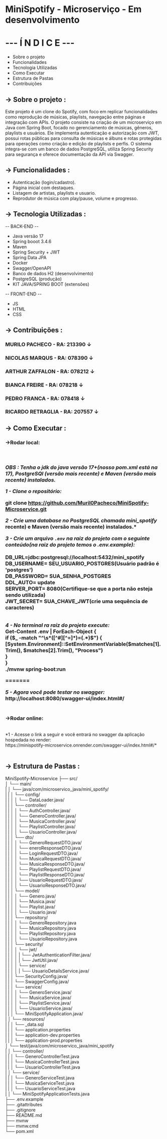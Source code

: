 # MiniSpotify - Microserviço - Em desenvolvimento

<h1>--- Í N D I C E ---</h1>

* Sobre o projeto
* Funcionalidades
* Tecnologia Utilizadas
* Como Executar
* Estrutura de Pastas
* Contribuições
  

<h2>→ Sobre o projeto :</h2>
Este projeto é um clone do Spotify, com foco em replicar funcionalidades como reprodução de músicas, playlists, navegação entre páginas e integração com APIs. O projeto consiste na criação de um microserviço em Java com Spring Boot, focado no gerenciamento de músicas, gêneros, playlists e usuários. Ele implementa autenticação e autorização com JWT, possui rotas públicas para consulta de músicas e álbuns e rotas protegidas para operações como criação e edição de playlists e perfis. O sistema integra-se com um banco de dados PostgreSQL, utiliza Spring Security para segurança e oferece documentação da API via Swagger.


<h2>→ Funcionalidades :</h2>

  * Autenticação (login/cadastro).
  * Página inicial com destaques.
  * Listagem de artistas, playlists e usuario.
  * Reprodutor de música com play/pause, volume e progresso.
    

<h2>→ Tecnologia Utilizadas :</h2>

  -- BACK-END -- 
  * Java versão 17
  * Spring booot 3.4.6
  * Maven
  * Spring Security + JWT
  * Spring Data JPA
  * Docker
  * Swagger/OpenAPI
  * Banco de dados H2 (desenvolvimento)
  * PostgreSQL (produção)
  * KIT JAVA/SPRING BOOT (extensões)

  -- FRONT-END --
  * JS
  * HTML 
  * CSS


<h2>→ Contribuições :</h2>
<h3>MURILO PACHECO - RA: 213390 ↓<h3>
  
<h3>NICOLAS MARQUS - RA: 078390 ↓<h3>
  
<h3>ARTHUR ZAFFALON - RA: 078212 ↓<h3>
  
<h3>BIANCA FREIRE - RA: 078218 ↓<h3>
  
<h3>PEDRO FRANCA - RA: 078418 ↓<h3>
  
<h3>RICARDO RETRAGLIA - RA: 207557 ↓<h3>


<h2>→ Como Executar :</h2>

<h3>→Rodar local:<h3><br>

*OBS : Tenha o jdk do java versão 17+(nosso pom.xml está na 17), PostgreSQl (versão mais
recente) e Maven (versão mais recente) instalados.*<br>

*1 - Clone o repositório:*

git clone
https://github.com/Muril0Pacheco/MiniSpotify-Microservice.git<br>

*2 - Crie uma database no PostgreSQL chamada mini_spotify<br>*
recente) e Maven (versão mais recente) instalados.* <br>

*3 - Crie um arquivo `.env` na raiz do projeto com o seguinte conteúdo(na raiz do projeto
temos o .env.example):*<br><br>
DB_URL=jdbc:postgresql://localhost:5432/mini_spotify<br>
DB_USERNAME= SEU_USUARIO_POSTGRES(Usuário padrão é 'postgres')<br>
DB_PASSWORD= SUA_SENHA_POSTGRES<br>
DDL_AUTO= update<br>
SERVER_PORT= 8080(Certifique-se que a porta não esteja sendo utilizada)<br>
JWT_SECRET= SUA_CHAVE_JWT(crie uma sequência de caracteres)<br>
<br>

*4 - No terminal ra raiz do projeto execute:*<br>
Get-Content .env | ForEach-Object {<br>
 if ($_ -match "^\s*([^#][^=]*)=(.*)$") {<br>
 [System.Environment]::SetEnvironmentVariable($matches[1].Trim(),
$matches[2].Trim(), "Process")<br>
 }<br>
}<br>
./mvnw spring-boot:run<br>

=======
<br>

*5 - Agora você pode testar no swagger:*
http://localhost:8080/swagger-ui/index.html#/
<br><br>


<h3>→Rodar online:</h2><br>
*1 - Acesse o link a seguir e você entrará no swagger da aplicação hospedada no
render:<br>https://minispotify-microservice.onrender.com/swagger-ui/index.html#/*
<br><br>


<h2>→ Estrutura de Pastas :</h2>
MiniSpotify-Microservice
├── src/<br>
│ └── main/<br>
| │ └── java/com/microservico_java/mini_spotify/<br>
| | │ └── config/<br>
| | │ │ └── DataLoader.java/<br>
| | │ └── controller/<br>
| | │ │ └── AuthController.java/<br>
| | │ │ └── GeneroController.java/<br>
| | │ │ └── MusicaController.java/<br>
| | │ │ └── PlaylistController.java/<br>
| | │ │ └── UsuarioController.java/<br>
| | │ └── dto/<br>
| | │ │ └── GeneroRequestDTO.java/<br>
| | │ │ └── eneroResponseDTO.java/<br>
| | │ │ └── LoginRequestDTO.java/<br>
| | │ │ └── MusicaRequestDTO.java/<br>
| | │ │ └── MusicaResponseDTO.java/<br>
| | │ │ └── PlaylistRequestDTO.java/<br>
| | │ │ └── PlaylistResponseDTO.java/<br>
| | │ │ └── UsuarioRequestDTO.java/<br>
| | │ │ └── UsuarioResponseDTO.java/<br>
| | │ └── model/<br>
| | │ │ └── Genero.java/<br>
| | │ │ └── Musica.java/<br>
| | │ │ └── Playlist.java/<br>
| | │ │ └── Usuario.java/<br>
| | │ └── repository/<br>
| | │ │ └── GeneroRepository.java<br>
| | │ │ └── MusicaRepository.java<br>
| | │ │ └── PlaylistRepository.java<br>
| | │ │ └── UsuarioRepository.java<br>
| | │ └── security/<br>
| | │ │ └── jwt/<br>
| | │ │ | └── JwtAuthenticationFilter.java/<br>
| | │ │ | └── JwtUtil.java/<br>
| | │ │ └── service/<br>
| | │ │ | └── UsuarioDetailsService.java/<br>
| | │ └── SecurityConfig.java/<br>
| | │ └── SwaggerConfig.java/<br>
| | │ └── service/<br>
| | │ │ └── GeneroService.java/<br>
| | │ │ └── MusicaService.java/<br>
| | │ │ └── PlaylistService.java/<br>
| | │ │ └── UsuarioService.java/<br>
| | │ └── MiniSpotifyApplication.java/<br>
| │ └── resources/<br>
| | │ └── _data.sql<br>
| | │ └── application.properties<br>
| | │ └── application-dev.properties<br>
| | │ └── application-prod.properties<br>
│ └── test/java/com/microservico_java/mini_spotify<br>
| │ └── controller/<br>
| | │ └── GeneroControllerTest.java<br>
| | │ └── MusicaControllerTest.java<br>
| | │ └── UsuarioControllerTest.java<br>
| │ └── service/<br>
| | │ └── GeneroServiceTest.java<br>
| | │ └── MusicaServiceTest.java<br>
| | │ └── UsuarioServiceTest.java<br>
| │ └── MiniSpotifyApplicationTests.java<br>
├── .env.example<br>
├── .gitattributes<br>
├── .gitignore<br>
├── README.md<br>
├── mvnw<br>
├── mvnw.cmd<br>
└── pom.xml<br>

